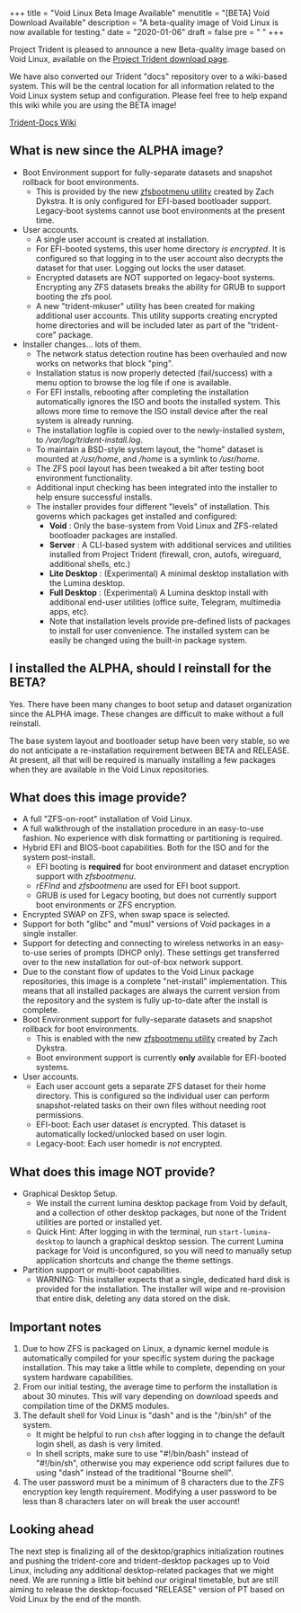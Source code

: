 +++
title = "Void Linux Beta Image Available"
menutitle = "[BETA] Void Download Available"
description = "A beta-quality image of Void Linux is now available for testing."
date = "2020-01-06"
draft = false
pre = "<i class='fa fa-exclamation'></i>	"
+++


Project Trident is pleased to announce a new Beta-quality image based on Void Linux, available on the [Project Trident download page](/download).

We have also converted our Trident "docs" repository over to a wiki-based system. This will be the central location for all information related to the Void Linux system setup and configuration.
Please feel free to help expand this wiki while you are using the BETA image!

[Trident-Docs Wiki](https://github.com/project-trident/trident-docs/wiki)


## What is new since the ALPHA image?

* Boot Environment support for fully-separate datasets and snapshot rollback for boot environments.
   * This is provided by the new [zfsbootmenu utility](https://github.com/zdykstra/zfsbootmenu) created by Zach Dykstra. It is only configured for EFI-based bootloader support. Legacy-boot systems cannot use boot environments at the present time.
* User accounts. 
   * A single user account is created at installation.
   * For EFI-booted systems, this user home directory *is encrypted*. It is configured so that logging in to the user account  also decrypts the dataset for that user. Logging out locks the user dataset.
   * Encrypted datasets are NOT supported on legacy-boot systems. Encrypting any ZFS datasets breaks the ability for GRUB to support booting the zfs pool.
   * A new "trident-mkuser" utility has been created for making additional user accounts. This utility supports creating encrypted home directories and will be included later as part of the "trident-core" package.
* Installer changes... lots of them.
   * The network status detection routine has been overhauled and now works on networks that block "ping".
   * Installation status is now properly detected (fail/success) with a menu option to browse the log file if one is available.
   * For EFI installs, rebooting after completing the installation automatically ignores the ISO and boots the installed system. This allows more time to remove the ISO install device after the real system is already running.
   * The installation logfile is copied over to the newly-installed system, to */var/log/trident-install.log*.
   * To maintain a BSD-style system layout, the "home" dataset is mounted at */usr/home*, and */home* is a symlink to */usr/home*.
   * The ZFS pool layout has been tweaked a bit after testing boot environment functionality.
   * Additional input checking has been integrated into the installer to help ensure successful installs.
   * The installer provides four different "levels" of installation. This governs which packages get installed and configured:
      * **Void** : Only the base-system from Void Linux and ZFS-related bootloader packages are installed.
      * **Server** : A CLI-based system with additional services and utilities installed from Project Trident (firewall, cron, autofs, wireguard, additional shells, etc.)
      * **Lite Desktop** : (Experimental) A minimal desktop installation with the Lumina desktop.
      * **Full Desktop** : (Experimental) A Lumina desktop install with additional end-user utilities (office suite, Telegram, multimedia apps, etc).
      * Note that installation levels provide pre-defined lists of packages to install for user convenience. The installed system can be easily be changed using the built-in package system.

## I installed the ALPHA, should I reinstall for the BETA?
Yes. There have been many changes to boot setup and dataset organization since the ALPHA image. These changes are difficult to make without a full reinstall.

The base system layout and bootloader setup have been very stable, so we do not anticipate a re-installation requirement between BETA and RELEASE. At present, all that will be required is manually installing a few packages when they are available in the Void Linux repositories.

## What does this image provide?
* A full "ZFS-on-root" installation of Void Linux.
* A full walkthrough of the installation procedure in an easy-to-use fashion. No experience with disk formatting or partitioning is required.
* Hybrid EFI and BIOS-boot capabilities. Both for the ISO and for the system post-install.
   * EFI booting is **required** for boot environment and dataset encryption support with *zfsbootmenu*.
   * *rEFInd* and *zfsbootmenu* are used for EFI boot support.
   * GRUB is used for Legacy booting, but does not currently support boot environments or ZFS encryption.
* Encrypted SWAP on ZFS, when swap space is selected.
* Support for both "glibc" and "musl" versions of Void packages in a single installer.
* Support for detecting and connecting to wireless networks in an easy-to-use series of prompts (DHCP only). These settings get transferred over to the new installation for out-of-box network support.
* Due to the constant flow of updates to the Void Linux package repositories, this image is a complete "net-install" implementation. This means that all installed packages are always the current version from the repository and the system is fully up-to-date after the install is complete.
* Boot Environment support for fully-separate datasets and snapshot rollback for boot environments.
   * This is enabled with the new [zfsbootmenu utility](https://github.com/zdykstra/zfsbootmenu) created by Zach Dykstra.
   * Boot environment support is currently **only** available for EFI-booted systems.
* User accounts. 
   * Each user account gets a separate ZFS dataset for their home directory. This is configured so the individual user can perform snapshot-related tasks on their own files without needing root permissions.
   * EFI-boot: Each user dataset *is* encrypted. This dataset is automatically locked/unlocked based on user login.
   * Legacy-boot: Each user homedir is *not* encrypted.

## What does this image NOT provide?

* Graphical Desktop Setup.
   * We install the current lumina desktop package from Void by default, and a collection of other desktop packages, but none of the Trident utilities are ported or installed yet. 
   * Quick Hint: After logging in with the terminal, run `start-lumina-desktop` to launch a graphical desktop session. The current Lumina package for Void is unconfigured, so you will need to manually setup application shortcuts and change the theme settings.
* Partition support or multi-boot capabilities. 
   * WARNING: This installer expects that a single, dedicated hard disk is provided for the installation. The installer will wipe and re-provision that entire disk, deleting any data stored on the disk.

## Important notes

1. Due to how ZFS is packaged on Linux, a dynamic kernel module is automatically compiled for your specific system during the package installation. This may take a little while to complete, depending on your system hardware capabilities.
2. From our initial testing, the average time to perform the installation is about 30 minutes. This will vary depending on download speeds and compilation time of the DKMS modules.
3. The default shell for Void Linux is "dash" and is the "/bin/sh" of the system.
   * It might be helpful to run `chsh` after logging in to change the default login shell, as dash is very limited.
   * In shell scripts, make sure to use "#!/bin/bash" instead of "#!/bin/sh", otherwise you may experience odd script failures due to using "dash" instead of the traditional "Bourne shell".
4. The user password must be a minimum of 8 characters due to the ZFS encryption key length requirement. Modifying a user password to be less than 8 characters later on will break the user account!  

## Looking ahead
The next step is finalizing all of the desktop/graphics initialization routines and pushing the trident-core and trident-desktop packages up to Void Linux, including any additional desktop-related packages that we might need. We are running a little bit behind our original timetable, but are still aiming to release the desktop-focused "RELEASE" version of PT based on Void Linux by the end of the month.
